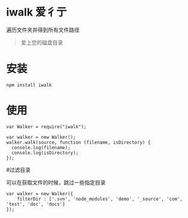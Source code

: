 iwalk 爱彳亍
=========
遍历文件夹并得到所有文件路径

> 爱上您的磁盘目录

# 安装

```
npm install iwalk
```
# 使用

```
var Walker = require("iwalk");

var walker = new Walker();
walker.walk(source, function (filename, isDirectory) {
  console.log(filename);
  console.log(isDirectory);
});

```
#过滤目录

可以在获取文件的时候，跳过一些指定目录

```
var walker = new Walker({
    filterDir : ['.svn', 'node_modules', 'demo', '_source', 'com', 'test', 'doc', 'docs']
});

```